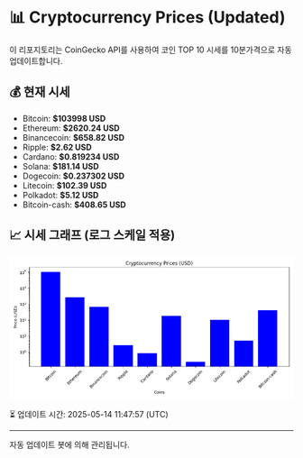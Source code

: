 
# 📊 Cryptocurrency Prices (Updated)

이 리포지토리는 CoinGecko API를 사용하여 코인 TOP 10 시세를 10분가격으로 자동 업데이트합니다.

## 💰 현재 시세
- Bitcoin: **$103998 USD**
- Ethereum: **$2620.24 USD**
- Binancecoin: **$658.82 USD**
- Ripple: **$2.62 USD**
- Cardano: **$0.819234 USD**
- Solana: **$181.14 USD**
- Dogecoin: **$0.237302 USD**
- Litecoin: **$102.39 USD**
- Polkadot: **$5.12 USD**
- Bitcoin-cash: **$408.65 USD**

## 📈 시세 그래프 (로그 스케일 적용)
![Crypto Prices](crypto_prices.png)

⏳ 업데이트 시간: 2025-05-14 11:47:57 (UTC)

---
자동 업데이트 봇에 의해 관리됩니다.
